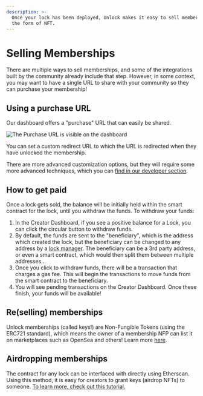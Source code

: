 ```yaml
---
description: >-
  Once your lock has been deployed, Unlock makes it easy to sell memberships in
  the form of NFT.
---
```


# Selling Memberships

There are multiple ways to sell memberships, and some of the integrations built by the community already include that step. However, in some context, you may want to have a single URL to share with your community so they can purchase your membership!

## Using a purchase URL

Our dashboard offers a "purchase" URL that can easily be shared.

![The Purchase URL is visible on the dashboard](/img/creators/membership-purchase-url-2.png)

You can set a custom redirect URL to which the URL is redirected when they have unlocked the membership.

There are more advanced customization options, but they will require some more advanced techniques, which you can [find in our developer section](../developers/paywall/configuring-checkout.md).

## How to get paid

Once a lock gets sold, the balance will be initially held within the smart contract for the lock, until you withdraw the funds. To withdraw your funds:

1. In the Creator Dashboard, if you see a positive balance for a Lock, you can click the circular button to withdraw funds.
2. By default, the funds are sent to the "beneficiary", which is the address which created the lock, but the beneficiary can be changed to any address by a [lock manager](https://github.com/unlock-protocol/docs/tree/075aaf67dd7225103e8bcaa72856331fa0f43cd7/developers/smart-contracts/lock-api/access-control/README.md). The beneficiary can be a 3rd party address, or even a smart contract, which would then split them between multiple addresses...
3. Once you click to withdraw funds, there will be a transaction that charges a gas fee. This will begin the transactions to move funds from the smart contract to the beneficiary.
4. You will see pending transactions on the Creator Dashboard. Once these finish, your funds will be available!

## Re(selling) memberships

Unlock memberships (called keys!) are Non-Fungible Tokens (using the ERC721 standard), which means the owner of a membership NFP can list it on marketplaces such as OpenSea and others! Learn more [here](tutorialshow-to-resell-a-lock.md).

## Airdropping memberships

The contract for any lock can be interfaced with directly using Etherscan. Using this method, it is easy for creators to grant keys (airdrop NFTs) to someone. [To learn more, check out this tutorial.](https://docs.unlock-protocol.com/creators/tutorialshow-to-airdrop-memberships)
